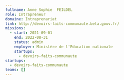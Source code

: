 ```yaml
---
fullname: Anne Sophie  FEILDEL
role: Intrapreneur
domaine: Intraprenariat
link: http://devoirs-faits-communaute.beta.gouv.fr/
missions:
  - start: 2021-09-01
    end: 2022-08-31
    status: admin
    employer: Ministère de l'Education nationale
    startups:
      - devoirs-faits-communaute
startups:
  - devoirs-faits-communaute
teams: []
---
```

